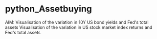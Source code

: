 # python_Assetbuying
AIM:  Visualisation of the variation in 10Y US bond yields and Fed's total assets Visualisation of the variation in US stock market index returns and Fed's total assets
